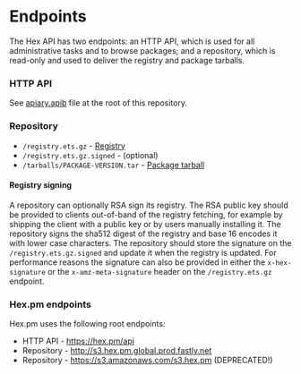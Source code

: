 # Endpoints

The Hex API has two endpoints: an HTTP API, which is used for all administrative tasks and to browse packages; and a repository, which is read-only and used to deliver the registry and package tarballs.

### HTTP API

See [apiary.apib](https://github.com/hexpm/specifications/blob/master/apiary.apib) file at the root of this repository.

### Repository

  * `/registry.ets.gz` - [Registry](https://github.com/hexpm/specifications/blob/master/registry.md)
  * `/registry.ets.gz.signed` - (optional)
  * `/tarballs/PACKAGE-VERSION.tar` - [Package tarball](https://github.com/hexpm/specifications/blob/master/package_tarball.md)

#### Registry signing

A repository can optionally RSA sign its registry. The RSA public key should be provided to clients out-of-band of the registry fetching, for example by shipping the client with a public key or by users manually installing it. The repository signs the sha512 digest of the registry and base 16 encodes it with lower case characters. The repository should store the signature on the `/registry.ets.gz.signed` and update it when the registry is updated. For performance reasons the signature can also be provided in either the `x-hex-signature` or the `x-amz-meta-signature` header on the `/registry.ets.gz` endpoint.

### Hex.pm endpoints

Hex.pm uses the following root endpoints:

  * HTTP API - https://hex.pm/api
  * Repository - http://s3.hex.pm.global.prod.fastly.net
  * Repository - https://s3.amazonaws.com/s3.hex.pm (DEPRECATED!)
